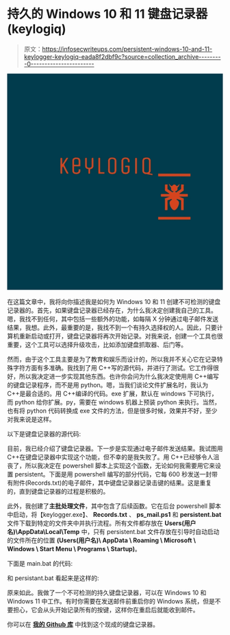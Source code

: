 # 持久的 Windows 10 和 11 键盘记录器(keylogiq)

> 原文：<https://infosecwriteups.com/persistent-windows-10-and-11-keylogger-keylogiq-eada8f2dbf9c?source=collection_archive---------0----------------------->

![](img/eb47019bc3d976fae4810d397b767bed.png)

在这篇文章中，我将向你描述我是如何为 Windows 10 和 11 创建不可检测的键盘记录器的。首先，如果键盘记录器已经存在，为什么我决定创建我自己的工具。嗯，我找不到任何，其中包括一些额外的功能，如每隔 X 分钟通过电子邮件发送结果，我想。此外，最重要的是，我找不到一个有持久选择权的人。因此，只要计算机重新启动或打开，键盘记录器将再次开始记录。对我来说，创建一个工具也很重要，这个工具可以选择升级攻击，比如添加键盘抓取器、后门等。

然而，由于这个工具主要是为了教育和娱乐而设计的，所以我并不关心它在记录特殊字符方面有多准确。我找到了用 C++写的源代码，并进行了测试。它工作得很好，所以我决定进一步实现其他东西。也许你会问为什么我决定使用用 C++编写的键盘记录程序，而不是用 python。嗯，当我们谈论文件扩展名时，我认为 C++是最合适的。用 C++编译的代码。exe 扩展，默认在 windows 下可执行，而 python 给你扩展。py，需要在 windows 机器上预装 python 来执行。当然，也有将 python 代码转换成 exe 文件的方法，但是很多时候，效果并不好，至少对我来说是这样。

以下是键盘记录器的源代码:

目前，我已经介绍了键盘记录器。下一步是实现通过电子邮件发送结果。我试图用 C++在键盘记录器中实现这个功能，但不幸的是我失败了。用 C++已经够令人沮丧了，所以我决定在 powershell 脚本上实现这个函数，无论如何我需要用它来设置 persistent。下面是用 powershell 编写的部分代码，它每 600 秒发送一封带有附件(Records.txt)的电子邮件，其中键盘记录器记录击键的结果。这是重复的，直到键盘记录器的过程是积极的。

此外，我创建了**主批处理文件**，其中包含了后续函数。它在后台 powershell 脚本中启动，将【keylogger.exe】、 **Records.txt** 、 **ps_mail.ps1** 和 **persistent.bat** 文件下载到特定的文件夹中并执行流程。所有文件都存放在 **Users\(用户名)\AppData\Local\Temp** 中，只有 persistent.bat 文件存放在引导时自动启动的文件所在的位置 **(Users\(用户名)\ AppData \ Roaming \ Microsoft \ Windows \ Start Menu \ Programs \ Startup)**。

下面是 main.bat 的代码:

和 persistant.bat 看起来是这样的:

原来如此。我做了一个不可检测的持久键盘记录器，可以在 Windows 10 和 Windows 11 中工作。有时你需要在发送邮件前重启你的 Windows 系统，但是不要担心，它会从头开始记录所有的按键，这样你在重启后就能收到邮件。

你可以在 [**我的 Github 库**](https://github.com/pr0xy-8L4d3/keylogiq) 中找到这个现成的键盘记录器。